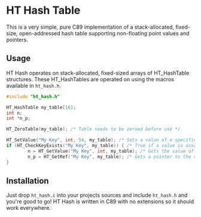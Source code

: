 # HT Hash Table

This is a very simple, pure C89 implementation of a stack-allocated, fixed-size, open-addressed hash table supporting non-floating point values and pointers.

## Usage

HT Hash operates on stack-allocated, fixed-sized arrays of HT_HashTable structures.
These HT_HashTables are operated on using the macros available in `ht_hash.h`.

```c
#include "ht_hash.h"

HT_HashTable my_table[16];
int n;
int *n_p;

HT_ZeroTable(my_table); /* Table needs to be zeroed before use */

HT_SetValue("My Key", int, 54, my_table); /* Sets a value of a specified non-floating point type to the key's bucket */
if (HT_CheckKeyExists("My Key", my_table)) { /* True if a value is associated with the supplied key, false if not */
        n = HT_GetValue("My Key", int, my_table); /* Gets the value of a specified type associated with the key */
        n_p = HT_GetRef("My Key", my_table); /* Gets a pointer to the value associated with the key */
}
```

## Installation

Just drop `ht_hash.c` into your projects sources and include `ht_hash.h` and you're good to go!
HT Hash is written in C89 with no extensions so it should work everywhere.
